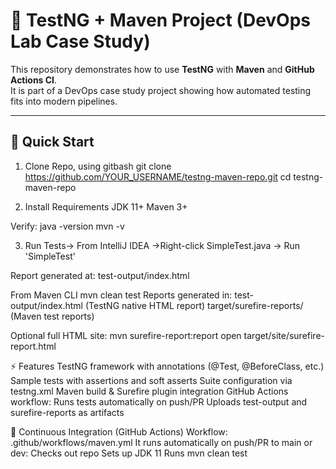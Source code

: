 # 🧪 TestNG + Maven Project (DevOps Lab Case Study)

This repository demonstrates how to use **TestNG** with **Maven** and **GitHub Actions CI**.  
It is part of a DevOps case study project showing how automated testing fits into modern pipelines.

---

## 🚀 Quick Start

1. Clone Repo, using gitbash
git clone https://github.com/YOUR_USERNAME/testng-maven-repo.git
cd testng-maven-repo

2. Install Requirements
JDK 11+
Maven 3+

Verify:
java -version
mvn -v


3. Run Tests-> From IntelliJ IDEA ->Right-click SimpleTest.java → Run 'SimpleTest'

Report generated at:
test-output/index.html


From Maven CLI
mvn clean test
Reports generated in:
test-output/index.html (TestNG native HTML report)
target/surefire-reports/ (Maven test reports)

Optional full HTML site:
mvn surefire-report:report
open target/site/surefire-report.html


⚡ Features
TestNG framework with annotations (@Test, @BeforeClass, etc.)
Sample tests with assertions and soft asserts
Suite configuration via testng.xml
Maven build & Surefire plugin integration
GitHub Actions workflow:
Runs tests automatically on push/PR
Uploads test-output and surefire-reports as artifacts

🤖 Continuous Integration (GitHub Actions)
Workflow: .github/workflows/maven.yml
It runs automatically on push/PR to main or dev:
Checks out repo
Sets up JDK 11
Runs mvn clean test
